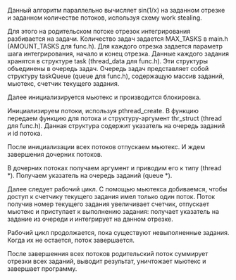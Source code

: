 Данный алгоритм параллельно вычисляет sin(1/x) на заданном отрезке и заданном количестве потоков, используя схему work stealing.

Для этого на родительском потоке отрезок интегрирования разбивается на задачи. Количество задач задается MAX_TASKS в main.h (AMOUNT_TASKS для func.h). Для каждого отрезка задается параметр шага интегрирования, начало и конец отрезка. Данные каждого задания хранятся в структуре task (thread_data для func.h). Эти структуры объединены в очередь задач. Очередь задач представляет собой структуру taskQueue (queue для func.h), содержащую массив заданий, мьютекс, счетчик текущего задания.

Далее инициализируется мьютекс и производится блокировка.

Инициализируем потоки, используя pthread_create. В функцию передаем функцию для потока и структуру-аргумент thr_struct (thread для func.h). Данная структура содержит указатель на очередь заданий и id потока.

После инициализации всех потоков отпускаем мьютекс. И ждем завершения дочерних потоков.

В дочерних потоках получаем аргумент и приводим его к типу (thread *). Получаем указатель на очередь заданий (queue *).

Далее следует рабочий цикл. С помощью мьютекса добиваемся, чтобы доступ к счетчику текущего задания имел только один поток. Поток получив номер текущего задания увеличивает счетчик, отпускает мьютекс и приступает к выполнению задания: получает указатель на задание из очереди и интегрирует на данном отрезке.

Рабочий цикл продолжается, пока существуют невыполненные задания. Когда их не остается, поток завершается.

После завершенния всех потоков родительский поток суммирует отрезки всех заданий, выводит результат, уничтожает мьютекс и завершает программу.